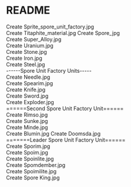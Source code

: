 # README
Create Sprite_spore_unit_factory.jpg  
Create Titaphite_material.jpg 
Create Spore_jpg  
Create Super_Alloy.jpg  
Create Uranium.jpg  
Create Stone.jpg  
Create Iron.jpg   
Create Steel.jpg  
------Spore Unit Factory Units-----   
Create Needle.jpg   
Create Spearim.jpg    
Create Knife.jpg  
Create Sword.jpg  
Create Exploder.jpg   
======Second Spore Unit Factory Unit======  
Create Rimso.jpg    
Create Sunke.jpg  
Create Minde.jpg  
Create Blumin.jpg 
Create Doomsda.jpg  
=======Leader Spore Unit Factory Unit======   
Create Sporim.jpg   
Create Spoim.jpg    
Create Spoinlite.jpg    
Create Spomdember.jpg   
Create Spoimilite.jpg     
Create Spore King.jpg   
